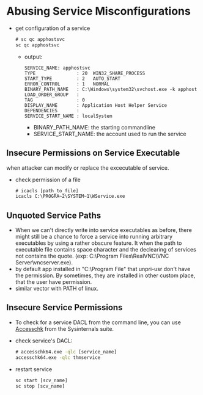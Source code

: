 #  Abusing Service Misconfigurations

- get configuration of a service
    ```cmd
    # sc qc apphostsvc
    sc qc apphostsvc
    ```
    - output:  
        ```
        SERVICE_NAME: apphostsvc
        TYPE               : 20  WIN32_SHARE_PROCESS
        START_TYPE         : 2   AUTO_START
        ERROR_CONTROL      : 1   NORMAL
        BINARY_PATH_NAME   : C:\Windows\system32\svchost.exe -k apphost
        LOAD_ORDER_GROUP   :
        TAG                : 0
        DISPLAY_NAME       : Application Host Helper Service
        DEPENDENCIES       :
        SERVICE_START_NAME : localSystem
        ```
        - BINARY_PATH_NAME: the starting commandline
        - SERVICE_START_NAME: the account used to run the service 


## Insecure Permissions on Service Executable

when attacker can modify or replace the excecutable of service.

- check permission of a file
    ```cmd
    # icacls [path_to_file]
    icacls C:\PROGRA~2\SYSTEM~1\WService.exe
    ```

## Unquoted Service Paths

- When we can't directly write into service executables as before, there might still be a chance to force a service into running arbitrary executables by using a rather obscure feature. It when the path to executable file contains space character and the declearing of services not contains the quote. (exp: C:\Program Files\RealVNC\VNC Server\vncserver.exe).
- by default app installed in "C:\Program File" that unpri-usr don't have the permission. By sometimes, they are installed in other custom place, that the user have permission.
- similar vector with PATH of linux.

## Insecure Service Permissions

- To check for a service DACL from the command line, you can use [Accesschk](https://docs.microsoft.com/en-us/sysinternals/downloads/accesschk) from the Sysinternals suite.

- check service's DACL:
    ```cmd
    # accesschk64.exe -qlc [service_name]
    accesschk64.exe -qlc thmservice
    ```

- restart service
    ```cmd
    sc start [scv_name]
    sc stop [scv_name]
    ```